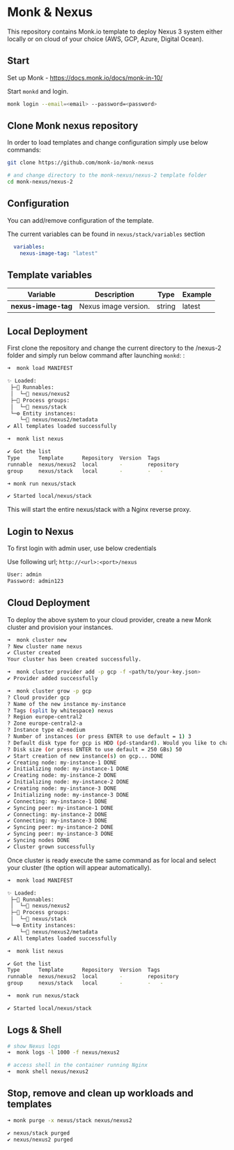 # Monk & Nexus

This repository contains Monk.io template to deploy Nexus 3 system either locally or on cloud of your choice (AWS, GCP, Azure, Digital Ocean).


## Start

Set up Monk - https://docs.monk.io/docs/monk-in-10/

Start `monkd` and login.

```bash
monk login --email=<email> --password=<password>
```

## Clone Monk nexus repository

In order to load templates and change configuration simply use below commands: 
```bash
git clone https://github.com/monk-io/monk-nexus

# and change directory to the monk-nexus/nexus-2 template folder
cd monk-nexus/nexus-2

```

## Configuration

You can add/remove configuration of the template.

The current variables can be found in `nexus/stack/variables` section

```yaml
  variables:
    nexus-image-tag: "latest"
```

##  Template variables

| Variable | Description | Type | Example |
|----------|-------------|------|---------|
| **nexus-image-tag** | Nexus image version. | string | latest |



## Local Deployment

First clone the repository and change the current directory to the /nexus-2 folder and simply run below command after launching `monkd`:
:

```bash
➜  monk load MANIFEST

✨ Loaded:
 ├─🔩 Runnables:
 │  └─🧩 nexus/nexus2
 ├─🔗 Process groups:
 │  └─🧩 nexus/stack
 └─⚙️ Entity instances:
    └─🧩 nexus/nexus2/metadata
✔ All templates loaded successfully

➜  monk list nexus

✔ Got the list
Type      Template      Repository  Version  Tags
runnable  nexus/nexus2  local       -        repository
group     nexus/stack   local       -        -   -

➜ monk run nexus/stack

✔ Started local/nexus/stack

```

This will start the entire nexus/stack with a Nginx reverse proxy. 

## Login to Nexus

To first login with admin user, use below credentials

Use following url; ` http://<url>:<port>/nexus `

```bash
User: admin
Password: admin123
```

## Cloud Deployment

To deploy the above system to your cloud provider, create a new Monk cluster and provision your instances.

```bash
➜  monk cluster new
? New cluster name nexus
✔ Cluster created
Your cluster has been created successfully.

➜  monk cluster provider add -p gcp -f <path/to/your-key.json>
✔ Provider added successfully

➜  monk cluster grow -p gcp
? Cloud provider gcp
? Name of the new instance my-instance
? Tags (split by whitespace) nexus
? Region europe-central2
? Zone europe-central2-a
? Instance type e2-medium
? Number of instances (or press ENTER to use default = 1) 3
? Default disk type for gcp is HDD (pd-standard). Would you like to change it? No
? Disk size (or press ENTER to use default = 250 GBs) 50
✔ Start creation of new instance(s) on gcp... DONE
✔ Creating node: my-instance-1 DONE
✔ Initializing node: my-instance-1 DONE
✔ Creating node: my-instance-2 DONE
✔ Initializing node: my-instance-2 DONE
✔ Creating node: my-instance-3 DONE
✔ Initializing node: my-instance-3 DONE
✔ Connecting: my-instance-1 DONE
✔ Syncing peer: my-instance-1 DONE
✔ Connecting: my-instance-2 DONE
✔ Connecting: my-instance-3 DONE
✔ Syncing peer: my-instance-2 DONE
✔ Syncing peer: my-instance-3 DONE
✔ Syncing nodes DONE
✔ Cluster grown successfully
```

Once cluster is ready execute the same command as for local and select your cluster (the option will appear automatically).
```bash
➜  monk load MANIFEST

✨ Loaded:
 ├─🔩 Runnables:
 │  └─🧩 nexus/nexus2
 ├─🔗 Process groups:
 │  └─🧩 nexus/stack
 └─⚙️ Entity instances:
    └─🧩 nexus/nexus2/metadata
✔ All templates loaded successfully

➜  monk list nexus

✔ Got the list
Type      Template      Repository  Version  Tags
runnable  nexus/nexus2  local       -        repository
group     nexus/stack   local       -        -   -

➜  monk run nexus/stack

✔ Started local/nexus/stack
```

## Logs & Shell

```bash
# show Nexus logs
➜  monk logs -l 1000 -f nexus/nexus2

# access shell in the container running Nginx
➜  monk shell nexus/nexus2

```

## Stop, remove and clean up workloads and templates

```bash
➜ monk purge -x nexus/stack nexus/nexus2 

✔ nexus/stack purged
✔ nexus/nexus2 purged

```